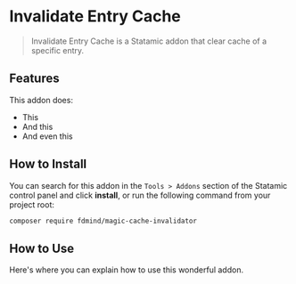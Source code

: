 # Invalidate Entry Cache

> Invalidate Entry Cache is a Statamic addon that clear cache of a specific entry.

## Features

This addon does:

- This
- And this
- And even this

## How to Install

You can search for this addon in the `Tools > Addons` section of the Statamic control panel and click **install**, or run the following command from your project root:

``` bash
composer require fdmind/magic-cache-invalidator
```

## How to Use

Here's where you can explain how to use this wonderful addon.
